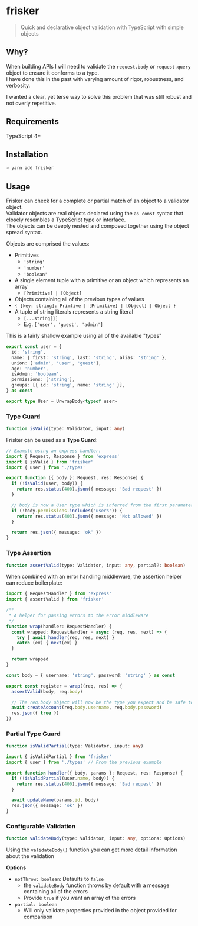 # frisker

> Quick and declarative object validation with TypeScript with simple objects

## Why?

When building APIs I will need to validate the `request.body` or `request.query` object to ensure it conforms to a type.  
I have done this in the past with varying amount of rigor, robustness, and verbosity.

I wanted a clear, yet terse way to solve this problem that was still robust and not overly repetitive.

## Requirements

TypeScript 4+

## Installation

```sh
> yarn add frisker
```

## Usage

Frisker can check for a complete or partial match of an object to a validator object.  
Validator objects are real objects declared using the `as const` syntax that closely resembles a TypeScript type or interface.  
The objects can be deeply nested and composed together using the object spread syntax.

Objects are comprised the values:

- Primitives
  - `'string'`
  - `'number'`
  - `'boolean'`
- A single element tuple with a primitive or an object which represents an array
  - `[Primitive] | [Object]`
- Objects containing all of the previous types of values
- `{ [key: string]: Primtive | [Primitive] | [Object] | Object }`
- A tuple of string literals represents a string literal
  - `[...string[]]`
  - E.g. `['user', 'guest', 'admin']`

This is a fairly shallow example using all of the available "types"

```ts
export const user = {
  id: 'string',
  name: { first: 'string', last: 'string', alias: 'string' },
  union: ['admin', 'user', 'guest'],
  age: 'number',
  isAdmin: 'boolean',
  permissions: ['string'],
  groups: [{ id: 'string', name: 'string' }],
} as const

export type User = UnwrapBody<typeof user>
```

### Type Guard

```ts
function isValid(type: Validator, input: any)
```

Frisker can be used as a **Type Guard**:

```ts
// Example using an express handler:
import { Request, Response } from 'express'
import { isValid } from 'frisker'
import { user } from './types'

export function ({ body }: Request, res: Response) {
  if (!isValid(user, body)) {
    return res.status(400).json({ message: 'Bad request' })
  }

  // body is now a User type which is inferred from the first parameter is isValid()
  if (!body.permissions.includes('users')) {
    return res.status(403).json({ message: 'Not allowed' })
  }

  return res.json({ message: 'ok' })
}
```

### Type Assertion

```ts
function assertValid(type: Validator, input: any, partial?: boolean)
```

When combined with an error handling middleware, the assertion helper can reduce boilerplate:

```ts
import { RequestHandler } from 'express'
import { assertValid } from 'frisker'

/**
 * A helper for passing errors to the error middleware
 */
function wrap(handler: RequestHandler) {
  const wrapped: RequestHandler = async (req, res, next) => {
    try { await handler(req, res, next) }
    catch (ex) { next(ex) }
  }

  return wrapped
}

const body = { username: 'string', password: 'string' } as const

export const register = wrap((req, res) => {
  assertValid(body, req.body)

  // The req.body object will now be the type you expect and be safe to use
  await createAccount(req.body.username, req.body.password)
  res.json({ true })
})
```

### Partial Type Guard

```ts
function isValidPartial(type: Validator, input: any)
```

```ts
import { isValidPartial } from 'frisker'
import { user } from './types' // From the previous example

export function handler({ body, params }: Request, res: Response) {
  if (!isValidPartial(user.name, body)) {
    return res.status(400).json({ message: 'Bad request' })
  }

  await updateName(params.id, body)
  res.json({ message: 'ok' })
}
```

### Configurable Validation

```ts
function validateBody(type: Validator, input: any, options: Options)
```

Using the `validateBody()` function you can get more detail information about the validation

**Options**

- `notThrow: boolean`: Defaults to `false`
  - the `validateBody` function throws by default with a message containing all of the errors
  - Provide `true` if you want an array of the errors
- `partial: boolean`
  - Will only validate properties provided in the object provided for comparison

